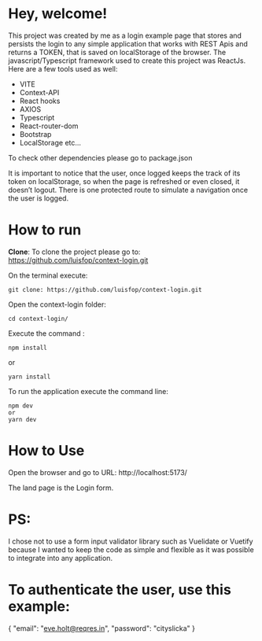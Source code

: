 # Hey, welcome!

  
This project was created by me as a login example page that stores and persists the login to any simple application that works with REST Apis and returns a TOKEN, that is saved on localStorage of the browser.
The javascript/Typescript framework used to create this project was ReactJs. Here are a few tools used as well:

- VITE
- Context-API
- React hooks
- AXIOS
- Typescript
- React-router-dom
- Bootstrap
- LocalStorage
etc...

To check other dependencies please go to package.json


It is important to notice that the user, once logged keeps the track of its token on localStorage, so when the page is refreshed or even closed, it doesn’t logout.
There is one protected route to simulate a navigation once the user is logged.


# How to run


**Clone**:
To clone the project please go to:
https://github.com/luisfop/context-login.git

On the terminal execute: 

    git clone: https://github.com/luisfop/context-login.git

Open the context-login folder:

    cd context-login/
    
Execute the command :

    npm install

   or

    yarn install

To run the application execute the command line:

    npm dev
    or
    yarn dev


# How to Use

Open the browser and go to URL:
http://localhost:5173/

The land page is the Login form.

# PS:

I chose not to use a form input validator library such as Vuelidate or Vuetify because I wanted to keep the code as simple and flexible as it was possible to integrate into any application.


# To authenticate the user, use this example:
{
    "email": "eve.holt@reqres.in",
    "password": "cityslicka"
}
